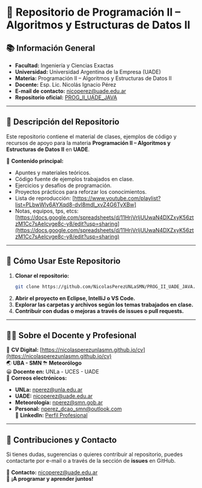 # 📌 **Repositorio de Programación II – Algoritmos y Estructuras de Datos II**

## 📚 **Información General**

- **Facultad:** Ingeniería y Ciencias Exactas  
- **Universidad:** Universidad Argentina de la Empresa (UADE)  
- **Materia:** Programación II – Algoritmos y Estructuras de Datos II  
- **Docente:** Esp. Lic. Nicolás Ignacio Pérez  
- **E-mail de contacto:** [nicoperez@uade.edu.ar](mailto:nicoperez@uade.edu.ar)  
- **Repositorio oficial:** [PROG_II_UADE_JAVA](https://github.com/NicolasPerezUNLaSMN/PROG_II_UADE_JAVA)  

---

## 📌 **Descripción del Repositorio**
Este repositorio contiene el material de clases, ejemplos de código y recursos de apoyo para la materia **Programación II – Algoritmos y Estructuras de Datos II** en **UADE**.  

📌 **Contenido principal:**
- Apuntes y materiales teóricos.
- Código fuente de ejemplos trabajados en clase.
- Ejercicios y desafíos de programación.
- Proyectos prácticos para reforzar los conocimientos.
- Lista de reproducción: [https://www.youtube.com/playlist?list=PLbwWly6AYXqd8-dvI8mdI_xvZ4G6TyXBw]
- Notas, equipos, tps, etcs: [https://docs.google.com/spreadsheets/d/11HrjVrljUUwaN4DXZxyK56ztzM1Cc7sAeIcvge8c-y8/edit?usp=sharing](https://docs.google.com/spreadsheets/d/11HrjVrljUUwaN4DXZxyK56ztzM1Cc7sAeIcvge8c-y8/edit?usp=sharing)

---

## 🚀 **Cómo Usar Este Repositorio**

1. **Clonar el repositorio:**
   ```bash
   git clone https://github.com/NicolasPerezUNLaSMN/PROG_II_UADE_JAVA.git
   ```
2. **Abrir el proyecto en Eclipse, IntelliJ o VS Code.**
3. **Explorar las carpetas y archivos según los temas trabajados en clase.**
4. **Contribuir con dudas o mejoras a través de issues o pull requests.**

---

## 👨‍🏫 **Sobre el Docente y Profesional**

📰 **CV Digital:** [https://nicolasperezunlasmn.github.io/cv](https://nicolasperezunlasmn.github.io/cv)  
🌏 **UBA - SMN** ⛈  **Meteorólogo**  
😀 **Docente en:** UNLa - UCES - UADE  
📩 **Correos electrónicos:**  
- **UNLa:** [nperez@unla.edu.ar](mailto:nperez@unla.edu.ar)  
- **UADE:** [nicoperez@uade.edu.ar](mailto:nicoperez@uade.edu.ar)  
- **Meteorología:** [nperez@smn.gob.ar](mailto:nperez@smn.gob.ar)  
- **Personal:** [nperez_dcao_smn@outlook.com](mailto:nperez_dcao_smn@outlook.com)  
📰 **LinkedIn:** [Perfil Profesional](https://www.linkedin.com/in/nicol%C3%A1s-perez-76728917b/)  

---

## 🤝 **Contribuciones y Contacto**
Si tienes dudas, sugerencias o quieres contribuir al repositorio, puedes contactarte por e-mail o a través de la sección de **issues** en GitHub.  

📩 **Contacto:** [nicoperez@uade.edu.ar](mailto:nicoperez@uade.edu.ar)  
🚀 **¡A programar y aprender juntos!**
